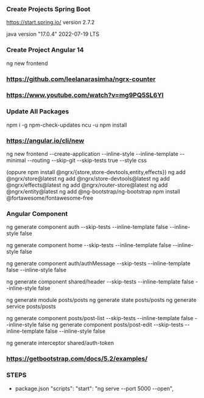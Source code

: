 ### Create Projects Spring Boot


https://start.spring.io/ version 2.7.2

java version "17.0.4" 2022-07-19 LTS


### Create Project Angular 14

ng new frontend


### https://github.com/leelanarasimha/ngrx-counter
### https://www.youtube.com/watch?v=mg9PQ5SL6YI




### Update All Packages
npm i -g npm-check-updates
ncu -u
npm install


### https://angular.io/cli/new
ng new frontend --create-application --inline-style --inline-template --minimal --routing --skip-git --skip-tests true --style css


(oppure npm install @ngrx/{store,store-devtools,entity,effects})
ng add @ngrx/store@latest
ng add @ngrx/store-devtools@latest
ng add @ngrx/effects@latest
ng add @ngrx/router-store@latest
ng add @ngrx/entity@latest
ng add @ng-bootstrap/ng-bootstrap
npm install @fortawesome/fontawesome-free


### Angular Component
ng generate component auth --skip-tests --inline-template false --inline-style false

ng generate component home --skip-tests --inline-template false --inline-style false

ng generate component auth/authMessage --skip-tests --inline-template false --inline-style false

ng generate component shared/header --skip-tests --inline-template false --inline-style false


ng generate module posts/posts
ng generate state posts/posts
ng generate service posts/posts

ng generate component posts/post-list --skip-tests --inline-template false --inline-style false
ng generate component posts/post-edit --skip-tests --inline-template false --inline-style false

ng generate interceptor shared/auth-token


### https://getbootstrap.com/docs/5.2/examples/




### STEPS
 - package.json
	"scripts":
		"start": "ng serve --port 5000 --open",
		
		
		
		
		